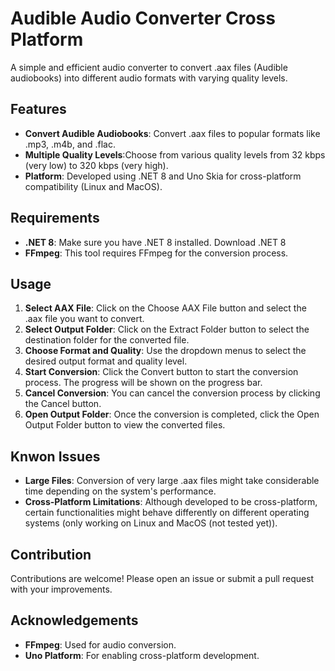 # Audible Audio Converter Cross Platform

A simple and efficient audio converter to convert .aax files (Audible audiobooks) into different audio formats with varying quality levels.

## Features
-	**Convert Audible Audiobooks**: Convert .aax files to popular formats like .mp3, .m4b, and .flac.
-   **Multiple Quality Levels**:Choose from various quality levels from 32 kbps (very low) to 320 kbps (very high).
-   **Platform**: Developed using .NET 8 and Uno Skia for cross-platform compatibility (Linux and MacOS).

## Requirements
-   **.NET 8**: Make sure you have .NET 8 installed. Download .NET 8
-   **FFmpeg**: This tool requires FFmpeg for the conversion process. 

## Usage
1.  **Select AAX File**: Click on the Choose AAX File button and select the .aax file you want to convert.
2.  **Select Output Folder**: Click on the Extract Folder button to select the destination folder for the converted file.
3.  **Choose Format and Quality**: Use the dropdown menus to select the desired output format and quality level.
4.  **Start Conversion**: Click the Convert button to start the conversion process. The progress will be shown on the progress bar.
5.  **Cancel Conversion**: You can cancel the conversion process by clicking the Cancel button.
6.  **Open Output Folder**: Once the conversion is completed, click the Open Output Folder button to view the converted files.

## Knwon Issues
-   **Large Files**: Conversion of very large .aax files might take considerable time depending on the system's performance.
-   **Cross-Platform Limitations**: Although developed to be cross-platform, certain functionalities might behave differently on different operating systems (only working on Linux and  MacOS (not tested yet)).

## Contribution
Contributions are welcome! Please open an issue or submit a pull request with your improvements.


## Acknowledgements
-   **FFmpeg**: Used for audio conversion.
-   **Uno Platform**: For enabling cross-platform development.
